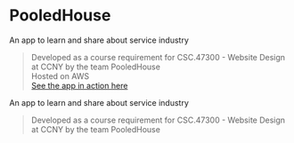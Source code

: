 # PooledHouse

An app to learn and share about service industry
> Developed as a course requirement for CSC.47300 - Website Design at CCNY by the team PooledHouse  
Hosted on AWS  
[See the app in action here](http://front-end-20190411125054-hostingbucket-phdev.s3-website-us-east-1.amazonaws.com)  

An app to learn and share about service industry
> Developed as a course requirement for CSC.47300 - Website Design at CCNY by the team PooledHouse  
